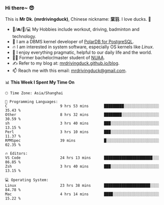 ### Hi there~ 😎

This is **Mr Dk. (mrdrivingduck)**, Chinese nickname: **棠羽**. I love ducks. 🦆

- 💪/🚘/🏸/💻 My Hobbies include workout, driving, badminton and technology.
- 🍊 I am a DBMS kernel developer of [PolarDB for PostgreSQL](https://github.com/ApsaraDB/PolarDB-for-PostgreSQL).
- 🔥 I am interested in system software, especially OS kernels like *Linux*.
- 🔧 I enjoy everything pragmatic, helpful to our daily life and the world.
- 👨‍🎓 Former bachelor/master student of [NUAA](https://en.wikipedia.org/wiki/Nanjing_University_of_Aeronautics_and_Astronautics).
- ✍ Refer to my blog at: [mrdrivingduck.github.io/blog](https://mrdrivingduck.github.io/blog/).
- 📫 Reach me with this email: [mrdrivingduck@gmail.com](mailto:mrdrivingduck@gmail.com).

<!--START_SECTION:waka-->
📊 **This Week I Spent My Time On** 

```text
🕑︎ Time Zone: Asia/Shanghai

💬 Programming Languages: 
C                        9 hrs 53 mins       █████████░░░░░░░░░░░░░░░░   35.43 % 
Other                    8 hrs 32 mins       ████████░░░░░░░░░░░░░░░░░   30.59 % 
sh                       3 hrs 40 mins       ███░░░░░░░░░░░░░░░░░░░░░░   13.15 % 
Perl                     3 hrs 10 mins       ███░░░░░░░░░░░░░░░░░░░░░░   11.37 % 
RPMSpec                  39 mins             █░░░░░░░░░░░░░░░░░░░░░░░░   02.35 % 

🔥 Editors: 
VS Code                  24 hrs 13 mins      ██████████████████████░░░   86.85 % 
Zsh                      3 hrs 40 mins       ███░░░░░░░░░░░░░░░░░░░░░░   13.15 % 

💻 Operating System: 
Linux                    23 hrs 38 mins      █████████████████████░░░░   84.78 % 
Mac                      4 hrs 14 mins       ████░░░░░░░░░░░░░░░░░░░░░   15.22 % 
```


<!--END_SECTION:waka-->

<!-- ![Mr Dk.'s GitHub Stats](https://github-readme-stats.vercel.app/api?username=mrdrivingduck&count_private&show_icons=true&theme=buefy) -->

<!-- ![Most Used Languages](https://github-readme-stats.vercel.app/api/top-langs/?username=mrdrivingduck&exclude_repo=mips32-CPU,snort-tcp-socket&theme=buefy&layout=compact&langs_count=10) -->


<!--
**mrdrivingduck/mrdrivingduck** is a ✨ _special_ ✨ repository because its `README.md` (this file) appears on your GitHub profile.

Here are some ideas to get you started:

- 🔭 I’m currently working on ...
- 🌱 I’m currently learning ...
- 👯 I’m looking to collaborate on ...
- 🤔 I’m looking for help with ...
- 💬 Ask me about ...
- 📫 How to reach me: ...
- 😄 Pronouns: ...
- ⚡ Fun fact: ...
-->
